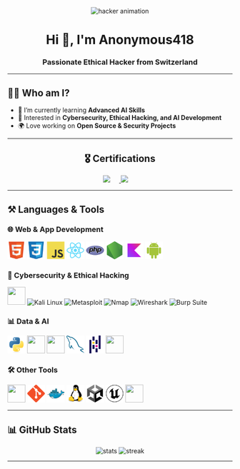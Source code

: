 <!-- ANIMAZIONE HACKER -->
<p align="center">
  <img src="https://i.gifer.com/origin/7d/7d5b51c4d2a661843a95e0147ac28a4d_w200.gif" alt="hacker animation" width="400"/>
</p>

<h1 align="center">Hi 👋, I'm Anonymous418</h1>
<h3 align="center">Passionate Ethical Hacker from Switzerland</h3>

---

## 🧑‍💻 Who am I?  
- 🌱 I’m currently learning **Advanced AI Skills**  
- 🔐 Interested in **Cybersecurity, Ethical Hacking, and AI Development**  
- 🌍 Love working on **Open Source & Security Projects**  

---

<!-- CERTIFICAZIONI -->
<h2 align="center">🎖 Certifications</h2>
<p align="center">
  <a href="https://www.credly.com/badges/1c6bd274-95a2-4297-8d7e-feb31cd9c1bb/public_url" target="_blank">
    <img src="https://images.credly.com/images/af8c6b4e-fc31-47c4-8dcb-eb7a2065dc5b/I2CS__1_.png" height="100" style="margin-right: 20px;" />
  </a>
  <a href="https://www.credly.com/badges/6b584c39-a82e-477a-8cde-4635366acfb9/public_url" target="_blank">
    <img src="https://images.credly.com/images/242902b5-f527-42ad-865e-977c9e1b5b58/image.png" height="100" style="margin-right: 20px;" />
  </a>
</p>

---

## ⚒️ Languages & Tools  

### 🌐 Web & App Development  
<p align="left"> 
  <img src="https://raw.githubusercontent.com/devicons/devicon/master/icons/html5/html5-original.svg" width="40" height="40"/>
  <img src="https://raw.githubusercontent.com/devicons/devicon/master/icons/css3/css3-original.svg" width="40" height="40"/>
  <img src="https://raw.githubusercontent.com/devicons/devicon/master/icons/javascript/javascript-original.svg" width="40" height="40"/>
  <img src="https://raw.githubusercontent.com/devicons/devicon/master/icons/react/react-original.svg" width="40" height="40"/>
  <img src="https://raw.githubusercontent.com/devicons/devicon/master/icons/php/php-original.svg" width="40" height="40"/>
  <img src="https://raw.githubusercontent.com/devicons/devicon/master/icons/nodejs/nodejs-original.svg" width="40" height="40"/>
  <img src="https://raw.githubusercontent.com/devicons/devicon/master/icons/kotlin/kotlin-original.svg" width="40" height="40"/>
  <img src="https://raw.githubusercontent.com/devicons/devicon/master/icons/android/android-original.svg" width="40" height="40"/>
</p>

### 🔐 Cybersecurity & Ethical Hacking  
<p align="left">
  <img src="https://www.vectorlogo.zone/logos/gnu_bash/gnu_bash-icon.svg" width="40" height="40"/>
  <img src="https://upload.wikimedia.org/wikipedia/commons/thumb/2/2b/Kali-dragon-icon.svg/512px-Kali-dragon-icon.svg.png" width="40" height="40" alt="Kali Linux"/>
  <img src="https://www.svgrepo.com/show/331760/metasploit.svg" width="40" height="40" alt="Metasploit"/>
  <img src="https://www.kali.org/tools/nmap/images/nmap-logo.svg" width="40" height="40" alt="Nmap"/>
  <img src="https://www.kali.org/tools/wireshark/images/wireshark-logo.svg" width="40" height="40" alt="Wireshark"/>
  <img src="https://www.kali.org/tools/burpsuite/images/burpsuite-logo.svg" width="40" height="40" alt="Burp Suite"/>
</p>

### 📊 Data & AI  
<p align="left">
  <img src="https://raw.githubusercontent.com/devicons/devicon/master/icons/python/python-original.svg" width="40" height="40"/>
  <img src="https://www.vectorlogo.zone/logos/pytorch/pytorch-icon.svg" width="40" height="40"/>
  <img src="https://www.vectorlogo.zone/logos/tensorflow/tensorflow-icon.svg" width="40" height="40"/>
  <img src="https://raw.githubusercontent.com/devicons/devicon/master/icons/mysql/mysql-original.svg" width="40" height="40"/>
  <img src="https://raw.githubusercontent.com/devicons/devicon/master/icons/pandas/pandas-original.svg" width="40" height="40"/>
  <img src="https://opencv.org/wp-content/uploads/2020/07/OpenCV_logo_no_text_.svg" width="40" height="40"/>
</p>

### 🛠 Other Tools  
<p align="left">
  <img src="https://cdn.worldvectorlogo.com/logos/arduino-1.svg" width="40" height="40"/>
  <img src="https://raw.githubusercontent.com/devicons/devicon/master/icons/git/git-original.svg" width="40" height="40"/>
  <img src="https://raw.githubusercontent.com/devicons/devicon/master/icons/docker/docker-original.svg" width="40" height="40"/>
  <img src="https://raw.githubusercontent.com/devicons/devicon/master/icons/linux/linux-original.svg" width="40" height="40"/>
  <img src="https://raw.githubusercontent.com/devicons/devicon/master/icons/unity/unity-original.svg" width="40" height="40"/>
  <img src="https://raw.githubusercontent.com/devicons/devicon/master/icons/unrealengine/unrealengine-original.svg" width="40" height="40"/>
  <img src="https://www.blender.org/wp-content/uploads/2019/12/blender_logo_no_socket.svg" width="40" height="40"/>
</p>

---

## 📊 GitHub Stats  
<p align="center">
  <img src="https://github-readme-stats.vercel.app/api?username=Anonymous418&show_icons=true&theme=radical" alt="stats"/>
  <img src="https://github-readme-streak-stats.herokuapp.com/?user=Anonymous418&theme=radical" alt="streak"/>
</p>

---
